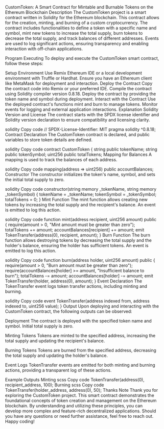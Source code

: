 CustomToken: A Smart Contract for Mintable and Burnable Tokens on the Ethereum Blockchain
Description
The CustomToken project is a smart contract written in Solidity for the Ethereum blockchain. This contract allows for the creation, minting, and burning of a custom cryptocurrency. The contract includes functionalities to define a token with a specific name and symbol, mint new tokens to increase the total supply, burn tokens to decrease the total supply, and track balances of different addresses. Events are used to log significant actions, ensuring transparency and enabling interaction with off-chain applications.

Program Executing
To deploy and execute the CustomToken smart contract, follow these steps:

Setup Environment
Use Remix Ethereum IDE or a local development environment with Truffle or Hardhat.
Ensure you have an Ethereum client like MetaMask for deployment and interaction.
Deploy the Contract
Copy the contract code into Remix or your preferred IDE.
Compile the contract using Solidity compiler version 0.8.18.
Deploy the contract by providing the token name and symbol during deployment.
Interact with the Contract
Use the deployed contract's functions mint and burn to manage tokens.
Monitor events for logging and external application interactions.
Explanation
Solidity Version and License
The contract starts with the SPDX license identifier and Solidity version declaration to ensure compatibility and licensing clarity.

solidity
Copy code
// SPDX-License-Identifier: MIT
pragma solidity ^0.8.18;
Contract Declaration
The CustomToken contract is declared, and public variables to store token details are defined.

solidity
Copy code
contract CustomToken {
    string public tokenName;
    string public tokenSymbol;
    uint256 public totalTokens;
Mapping for Balances
A mapping is used to track the balances of each address.

solidity
Copy code
    mapping(address => uint256) public accountBalances;
Constructor
The constructor initializes the token's name, symbol, and sets the initial total supply to zero.

solidity
Copy code
    constructor(string memory _tokenName, string memory _tokenSymbol) {
        tokenName = _tokenName;
        tokenSymbol = _tokenSymbol;
        totalTokens = 0;
    }
Mint Function
The mint function allows creating new tokens by increasing the total supply and the recipient's balance. An event is emitted to log this action.

solidity
Copy code
    function mint(address recipient, uint256 amount) public {
        require(amount > 0, "Mint amount must be greater than zero");
        totalTokens += amount;
        accountBalances[recipient] += amount;
        emit TokenTransfer(address(0), recipient, amount);
    }
Burn Function
The burn function allows destroying tokens by decreasing the total supply and the holder's balance, ensuring the holder has sufficient tokens. An event is emitted to log this action.

solidity
Copy code
    function burn(address holder, uint256 amount) public {
        require(amount > 0, "Burn amount must be greater than zero");
        require(accountBalances[holder] >= amount, "Insufficient balance to burn");
        totalTokens -= amount;
        accountBalances[holder] -= amount;
        emit TokenTransfer(holder, address(0), amount);
    }
Event Declaration
The TokenTransfer event logs token transfer actions, including minting and burning.

solidity
Copy code
    event TokenTransfer(address indexed from, address indexed to, uint256 value);
}
Output
Upon deploying and interacting with the CustomToken contract, the following outputs can be observed:

Deployment
The contract is deployed with the specified token name and symbol. Initial total supply is zero.

Minting Tokens
Tokens are minted to the specified address, increasing the total supply and updating the recipient's balance.

Burning Tokens
Tokens are burned from the specified address, decreasing the total supply and updating the holder's balance.

Event Logs
TokenTransfer events are emitted for both minting and burning actions, providing a transparent log of these actions.

Example Outputs
Minting
scss
Copy code
TokenTransfer(address(0), recipient_address, 100);
Burning
scss
Copy code
TokenTransfer(holder_address, address(0), 50);
Thanks Note
Thank you for exploring the CustomToken project. This smart contract demonstrates the foundational concepts of token creation and management on the Ethereum blockchain. By understanding and utilizing these principles, you can develop more complex and feature-rich decentralized applications. Should you have any questions or need further assistance, feel free to reach out. Happy coding!








